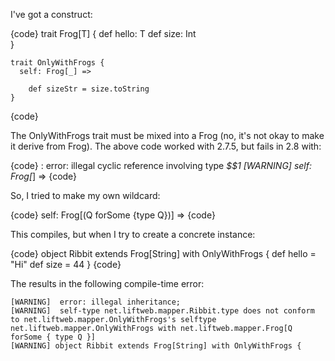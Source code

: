 I've got a construct:

{code}
    trait Frog[T] {
      def hello: T 
      def size: Int                                                                                                                                                          
    }

    trait OnlyWithFrogs {
      self: Frog[_] =>

        def sizeStr = size.toString
    }

{code}


The OnlyWithFrogs trait must be mixed into a Frog (no, it's not okay to make it derive from Frog).  The above code worked with 2.7.5, but fails in 2.8 with:

{code}
    : error: illegal cyclic reference involving type _$$1
    [WARNING]   self: Frog[_] =>
{code}


So, I tried to make my own wildcard:

{code}
      self: Frog[(Q forSome {type Q})] =>
{code}


This compiles, but when I try to create a concrete instance:

{code}
    object Ribbit extends Frog[String] with OnlyWithFrogs {
      def hello = "Hi"
      def size = 44
    }
{code}


The results in the following compile-time error:

    [WARNING]  error: illegal inheritance;
    [WARNING]  self-type net.liftweb.mapper.Ribbit.type does not conform to net.liftweb.mapper.OnlyWithFrogs's selftype net.liftweb.mapper.OnlyWithFrogs with net.liftweb.mapper.Frog[Q forSome { type Q }]
    [WARNING] object Ribbit extends Frog[String] with OnlyWithFrogs {



